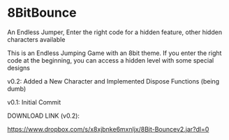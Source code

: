 # 8BitBounce
An Endless Jumper, Enter the right code for a hidden feature, other hidden characters available

This is an Endless Jumping Game with an 8bit theme. If you enter the right code at the beginning, you can access a hidden level with some special designs

v0.2: Added a New Character and Implemented Dispose Functions (being dumb)

v0.1: Initial Commit

DOWNLOAD LINK (v0.2):

https://www.dropbox.com/s/x8xjbnke6mxnljx/8Bit-Bouncev2.jar?dl=0
